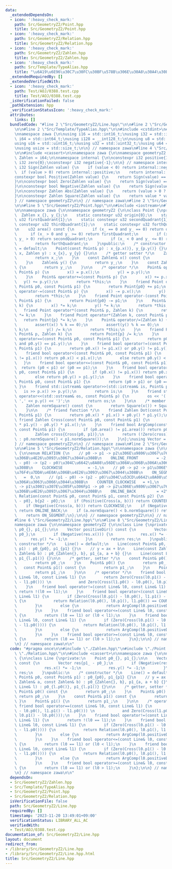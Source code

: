 ```yaml
---
data:
  _extendedDependsOn:
  - icon: ':heavy_check_mark:'
    path: Src/GeometryZ2/Point.hpp
    title: Src/GeometryZ2/Point.hpp
  - icon: ':heavy_check_mark:'
    path: Src/GeometryZ2/Relation.hpp
    title: Src/GeometryZ2/Relation.hpp
  - icon: ':heavy_check_mark:'
    path: Src/GeometryZ2/Zahlen.hpp
    title: Src/GeometryZ2/Zahlen.hpp
  - icon: ':heavy_check_mark:'
    path: Src/Template/TypeAlias.hpp
    title: "\u6A19\u6E96\u30C7\u30FC\u30BF\u578B\u306E\u30A8\u30A4\u30EA\u30A2\u30B9"
  _extendedRequiredBy: []
  _extendedVerifiedWith:
  - icon: ':heavy_check_mark:'
    path: Test/AOJ/0388.test.cpp
    title: Test/AOJ/0388.test.cpp
  _isVerificationFailed: false
  _pathExtension: hpp
  _verificationStatusIcon: ':heavy_check_mark:'
  attributes:
    links: []
  bundledCode: "#line 2 \"Src/GeometryZ2/Line.hpp\"\n\n#line 2 \"Src/GeometryZ2/Zahlen.hpp\"\
    \n\n#line 2 \"Src/Template/TypeAlias.hpp\"\n\n#include <cstdint>\n#include <cstddef>\n\
    \nnamespace zawa {\n\nusing i16 = std::int16_t;\nusing i32 = std::int32_t;\nusing\
    \ i64 = std::int64_t;\nusing i128 = __int128_t;\n\nusing u8 = std::uint8_t;\n\
    using u16 = std::uint16_t;\nusing u32 = std::uint32_t;\nusing u64 = std::uint64_t;\n\
    \nusing usize = std::size_t;\n\n} // namespace zawa\n#line 4 \"Src/GeometryZ2/Zahlen.hpp\"\
    \n\n#include <cassert>\n\nnamespace zawa {\n\nnamespace geometryZ2 {\n\nusing\
    \ Zahlen = i64;\n\nnamespace internal {\n\nconstexpr i32 positive{1};\nconstexpr\
    \ i32 zero{0};\nconstexpr i32 negative{-1};\n\n} // namespace internal\n\nconstexpr\
    \ i32 Sign(Zahlen value) {\n    if (value < 0) return internal::negative;\n  \
    \  if (value > 0) return internal::positive;\n    return internal::zero;\n}\n\n\
    constexpr bool Positive(Zahlen value) {\n    return Sign(value) == internal::positive;\n\
    }\n\nconstexpr bool Zero(Zahlen value) {\n    return Sign(value) == internal::zero;\n\
    }\n\nconstexpr bool Negative(Zahlen value) {\n    return Sign(value) == internal::negative;\n\
    }\n\nconstexpr Zahlen Abs(Zahlen value) {\n    return (value > 0 ? value : -value);\n\
    }\n\nconstexpr Zahlen Square(Zahlen value) {\n    return value * value;\n}\n\n\
    } // namespace geometryZ2\n\n} // namespace zawa\n#line 2 \"Src/GeometryZ2/Point.hpp\"\
    \n\n#line 5 \"Src/GeometryZ2/Point.hpp\"\n\n#include <iostream>\n#line 8 \"Src/GeometryZ2/Point.hpp\"\
    \n\nnamespace zawa {\n\nnamespace geometryZ2 {\n\nclass Point {\nprivate:\n  \
    \  Zahlen x_{}, y_{};\n    static constexpr u32 origin{0};\n    static constexpr\
    \ u32 firstQuadrant{1};\n    static constexpr u32 secondQuadrant{1};\n    static\
    \ constexpr u32 thirdQuadrant{1};\n    static constexpr u32 forthQuadrant{1};\n\
    \n    u32 area() const {\n        if (x_ == 0 and y_ == 0) return origin;\n  \
    \      if (x_ > 0 and y_ >= 0) return firstQuadrant;\n        if (x_ <= 0 and\
    \ y_ > 0) return secondQuadrant;\n        if (x_ < 0 and y_ <= 0) return thirdQuadrant;\n\
    \        return forthQuadrant;\n    }\npublic:\n    /* constructor */\n    Point()\
    \ = default;\n    Point(const Point& p) : x_{p.x()}, y_{p.y()} {}\n    Point(Zahlen\
    \ x, Zahlen y) : x_{x}, y_{y} {}\n\n    /* getter setter */\n    Zahlen& x() {\n\
    \        return x_;\n    }\n    const Zahlen& x() const {\n        return x_;\n\
    \    }\n    Zahlen& y() {\n        return y_;\n    }\n    const Zahlen& y() const\
    \ {\n        return y_;\n    }\n\n    /* operator */\n    Point& operator=(const\
    \ Point& p) {\n        x() = p.x();\n        y() = p.y();\n        return *this;\n\
    \    }\n    Point& operator+=(const Point& p) {\n        x() += p.x();\n     \
    \   y() += p.y();\n        return *this;\n    }\n    friend Point operator+(const\
    \ Point& p0, const Point& p1) {\n        return Point{p0} += p1;\n    }\n    Point&\
    \ operator-=(const Point& p) {\n        x() -= p.x();\n        y() -= p.y();\n\
    \        return *this;\n    }\n    friend Point operator-(const Point& p0, const\
    \ Point& p1) {\n        return Point{p0} -= p1;\n    }\n    Point& operator*=(Zahlen\
    \ k) {\n        x() *= k;\n        y() *= k;\n        return *this;\n    }\n \
    \   friend Point operator*(const Point& p, Zahlen k) {\n        return Point{p}\
    \ *= k;\n    }\n    friend Point operator*(Zahlen k, const Point& p) {\n     \
    \   return Point{p} *= k;\n    }\n    Point& operator/=(Zahlen k) {\n        assert(k);\n\
    \        assert(x() % k == 0);\n        assert(y() % k == 0);\n        x() /=\
    \ k;\n        y() /= k;\n        return *this;\n    }\n    friend Point operator/(const\
    \ Point& p, Zahlen k) {\n        return Point{p} /= k;\n    }\n    friend bool\
    \ operator==(const Point& p0, const Point& p1) {\n        return p0.x() == p1.x()\
    \ and p0.y() == p1.y();\n    }\n    friend bool operator!=(const Point& p0, const\
    \ Point& p1) {\n        return p0.x() != p1.x() or p0.y() != p1.y();\n    }\n\
    \    friend bool operator<(const Point& p0, const Point& p1) {\n        if (p0.x()\
    \ != p1.x()) return p0.x() < p1.x();\n        else return p0.y() < p1.y();\n \
    \   }\n    friend bool operator<=(const Point& p0, const Point& p1) {\n      \
    \  return (p0 < p1) or (p0 == p1);\n    }\n    friend bool operator>(const Point&\
    \ p0, const Point& p1) {\n        if (p0.x() != p1.x()) return p0.x() > p1.x();\n\
    \        else return p0.y() > p1.y();\n    }\n    friend bool operator>=(const\
    \ Point& p0, const Point& p1) {\n        return (p0 > p1) or (p0 == p1);\n   \
    \ }\n    friend std::istream& operator>>(std::istream& is, Point& p) {\n     \
    \   is >> p.x() >> p.y();\n        return is;\n    }\n    friend std::ostream&\
    \ operator<<(std::ostream& os, const Point& p) {\n        os << '(' << p.x() <<\
    \ ',' << p.y() << ')';\n        return os;\n    }\n\n    /* member function */\n\
    \    Zahlen normSquare() const {\n        return Square(x()) + Square(y());\n\
    \    }\n\n    /* friend function */\n    friend Zahlen Dot(const Point& p0, const\
    \ Point& p1) {\n        return p0.x() * p1.x() + p0.y() * p1.y();\n    }\n   \
    \ friend Zahlen Cross(const Point& p0, const Point& p1) {\n        return p0.x()\
    \ * p1.y() - p0.y() * p1.x();\n    }\n    friend bool ArgComp(const Point& p0,\
    \ const Point& p1) {\n        if (p0.area() != p1.area()) return p0.area() < p1.area();\n\
    \        Zahlen cross{Cross(p0, p1)};\n        return (!Zero(cross) ? Positive(cross)\
    \ : p0.normSquare() < p1.normSquare());\n    }\n};\nusing Vector = Point;\n\n\
    } // namespace geometryZ2\n\n} // namespace zawa\n#line 2 \"Src/GeometryZ2/Relation.hpp\"\
    \n\n#line 5 \"Src/GeometryZ2/Relation.hpp\"\n\nnamespace zawa {\n\nnamespace geometryZ2\
    \ {\n\nenum RELATION {\n    // p0 -> p1 -> p2\u306E\u9806\u3067\u76F4\u7DDA\u4E0A\
    \u306B\u4E26\u3093\u3067\u3044\u308B\n    ONLINE_FRONT        = -2,\n    // (p1\
    \ - p0) -> (p2 - p0)\u304C\u6642\u8A08\u56DE\u308A\u306B\u306A\u3063\u3066\u3044\
    \u308B\n    CLOCKWISE           = -1,\n    // p0 -> p2 -> p1\u306E\u9806\u3067\
    \u76F4\u7DDA\u4E0A\u306B\u4E26\u3093\u3067\u3044\u308B\n    ON_SEGMENT       \
    \   =  0,\n    // (p1 - p0) -> (p2 - p0)\u304C\u53CD\u6642\u8A08\u56DE\u308A\u306B\
    \u306A\u3063\u3066\u3044\u308B\n    COUNTER_CLOCKWISE   = +1,\n    // p2 -> p0\
    \ -> p1\u3001\u307E\u305F\u306Fp1 -> p0 -> p2\u306E\u9806\u3067\u76F4\u7DDA\u4E0A\
    \u306B\u4E26\u3093\u3067\u3044\u308B\n    ONLINE_BACK         = +2\n};\n\nRELATION\
    \ Relation(const Point& p0, const Point& p1, const Point& p2) {\n    Point a{p1\
    \ - p0}, b{p2 - p0};\n    if (Positive(Cross(a, b))) return COUNTER_CLOCKWISE;\n\
    \    if (Negative(Cross(a, b))) return CLOCKWISE;\n    if (Negative(Dot(a, b)))\
    \ return ONLINE_BACK;\n    if (a.normSquare() < b.normSquare()) return ONLINE_FRONT;\n\
    \    return ON_SEGMENT;\n};\n\n} // namespace geometryZ2\n\n} // namespace zawa\n\
    #line 6 \"Src/GeometryZ2/Line.hpp\"\n\n#line 8 \"Src/GeometryZ2/Line.hpp\"\n\n\
    namespace zawa {\n\nnamespace geometryZ2 {\n\nclass Line {\nprivate:\n    Point\
    \ p0_{}, p1_{};\n\n    Vector positiveDir() const {\n        Vector res{p1_ -\
    \ p0_};\n        if (Negative(res.x())) {\n            res.x() *= -1;\n      \
    \      res.y() *= -1;\n        }\n        return res;\n    }\npublic:\n    /*\
    \ constructor */\n    Line() = default;\n    Line(const Point& p0, const Point&\
    \ p1) : p0_{p0}, p1_{p1} {}\n    // y = ax + b\n    Line(const Zahlen& a, const\
    \ Zahlen& b) : p0_{Zahlen{}, b}, p1_{a, a + b} {}\n    Line(const Line& l) : p0_{l.p0()},\
    \ p1_{l.p1()} {}\n\n    /* getter, setter */\n    const Point& p0() const {\n\
    \        return p0_;\n    }\n    Point& p0() {\n        return p0_;\n    }\n \
    \   const Point& p1() const {\n        return p1_;\n    }\n    Point& p1() {\n\
    \        return p1_;\n    }\n\n    /* operator */\n    friend bool operator==(const\
    \ Line& l0, const Line& l1) {\n        return Zero(Cross(l0.p1() - l0.p0(), l1.p1()\
    \ - l1.p0())) \n            and Zero(Cross(l1.p0() - l0.p0(), l0.p1() - l0.p0()));\n\
    \    }\n    friend bool operator!=(const Line& l0, const Line& l1) {\n       \
    \ return !(l0 == l1);\n    }\n    friend bool operator<(const Line& l0, const\
    \ Line& l1) {\n        if (Zero(Cross(l0.p1() - l0.p0(), l1.p1() - l1.p0())))\
    \ {\n            return Relation(l0.p0(), l0.p1(), l1.p0()) == COUNTER_CLOCKWISE;\n\
    \        }\n        else {\n            return ArgComp(l0.positiveDir(), l1.positiveDir());\n\
    \        }\n    }\n    friend bool operator<=(const Line& l0, const Line& l1)\
    \ {\n        return (l0 == l1) or (l0 < l1);\n    }\n    friend bool operator>(const\
    \ Line& l0, const Line& l1) {\n        if (Zero(Cross(l0.p1() - l0.p0(), l1.p1()\
    \ - l1.p0()))) {\n            return Relation(l0.p0(), l0.p1(), l1.p0()) == CLOCKWISE;\n\
    \        }\n        else {\n            return ArgComp(l0.positiveDir(), l1.positiveDir());\n\
    \        }\n    }\n    friend bool operator>=(const Line& l0, const Line& l1)\
    \ {\n        return (l0 == l1) or (l0 > l1);\n    }\n};\n\n} // namespace geometryZ2\n\
    \n} // namespace zawa\n\n"
  code: "#pragma once\n\n#include \"./Zahlen.hpp\"\n#include \"./Point.hpp\"\n#include\
    \ \"./Relation.hpp\"\n\n#include <cassert>\n\nnamespace zawa {\n\nnamespace geometryZ2\
    \ {\n\nclass Line {\nprivate:\n    Point p0_{}, p1_{};\n\n    Vector positiveDir()\
    \ const {\n        Vector res{p1_ - p0_};\n        if (Negative(res.x())) {\n\
    \            res.x() *= -1;\n            res.y() *= -1;\n        }\n        return\
    \ res;\n    }\npublic:\n    /* constructor */\n    Line() = default;\n    Line(const\
    \ Point& p0, const Point& p1) : p0_{p0}, p1_{p1} {}\n    // y = ax + b\n    Line(const\
    \ Zahlen& a, const Zahlen& b) : p0_{Zahlen{}, b}, p1_{a, a + b} {}\n    Line(const\
    \ Line& l) : p0_{l.p0()}, p1_{l.p1()} {}\n\n    /* getter, setter */\n    const\
    \ Point& p0() const {\n        return p0_;\n    }\n    Point& p0() {\n       \
    \ return p0_;\n    }\n    const Point& p1() const {\n        return p1_;\n   \
    \ }\n    Point& p1() {\n        return p1_;\n    }\n\n    /* operator */\n   \
    \ friend bool operator==(const Line& l0, const Line& l1) {\n        return Zero(Cross(l0.p1()\
    \ - l0.p0(), l1.p1() - l1.p0())) \n            and Zero(Cross(l1.p0() - l0.p0(),\
    \ l0.p1() - l0.p0()));\n    }\n    friend bool operator!=(const Line& l0, const\
    \ Line& l1) {\n        return !(l0 == l1);\n    }\n    friend bool operator<(const\
    \ Line& l0, const Line& l1) {\n        if (Zero(Cross(l0.p1() - l0.p0(), l1.p1()\
    \ - l1.p0()))) {\n            return Relation(l0.p0(), l0.p1(), l1.p0()) == COUNTER_CLOCKWISE;\n\
    \        }\n        else {\n            return ArgComp(l0.positiveDir(), l1.positiveDir());\n\
    \        }\n    }\n    friend bool operator<=(const Line& l0, const Line& l1)\
    \ {\n        return (l0 == l1) or (l0 < l1);\n    }\n    friend bool operator>(const\
    \ Line& l0, const Line& l1) {\n        if (Zero(Cross(l0.p1() - l0.p0(), l1.p1()\
    \ - l1.p0()))) {\n            return Relation(l0.p0(), l0.p1(), l1.p0()) == CLOCKWISE;\n\
    \        }\n        else {\n            return ArgComp(l0.positiveDir(), l1.positiveDir());\n\
    \        }\n    }\n    friend bool operator>=(const Line& l0, const Line& l1)\
    \ {\n        return (l0 == l1) or (l0 > l1);\n    }\n};\n\n} // namespace geometryZ2\n\
    \n} // namespace zawa\n\n"
  dependsOn:
  - Src/GeometryZ2/Zahlen.hpp
  - Src/Template/TypeAlias.hpp
  - Src/GeometryZ2/Point.hpp
  - Src/GeometryZ2/Relation.hpp
  isVerificationFile: false
  path: Src/GeometryZ2/Line.hpp
  requiredBy: []
  timestamp: '2023-11-20 13:49:01+09:00'
  verificationStatus: LIBRARY_ALL_AC
  verifiedWith:
  - Test/AOJ/0388.test.cpp
documentation_of: Src/GeometryZ2/Line.hpp
layout: document
redirect_from:
- /library/Src/GeometryZ2/Line.hpp
- /library/Src/GeometryZ2/Line.hpp.html
title: Src/GeometryZ2/Line.hpp
---
```

